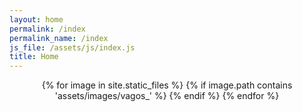 ```yaml
---
layout: home
permalink: /index
permalink_name: /index
js_file: /assets/js/index.js
title: Home
---
```


<div style="text-align:center">
{% for image in site.static_files %}
{% if image.path contains 'assets/images/vagos_' %}
    <img class="profile" style="display: none" src="{{ site.baseurl }}{{ image.path }}" alt="image" witdth=250 height=250/>
{% endif %}
{% endfor %}
</div>

